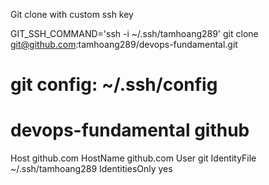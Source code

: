 Git clone with custom ssh key

GIT_SSH_COMMAND='ssh -i ~/.ssh/tamhoang289' git clone git@github.com:tamhoang289/devops-fundamental.git

# git config: ~/.ssh/config
# devops-fundamental github
Host github.com
  HostName github.com
  User git
  IdentityFile ~/.ssh/tamhoang289
  IdentitiesOnly yes